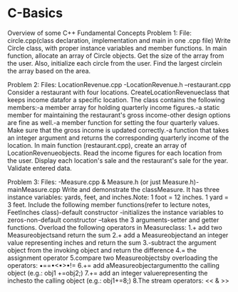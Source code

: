 # C-Basics
Overview of some C++ Fundamental Concepts
Problem 1: File: circle.cpp(class declaration, implementation and main in one .cpp file)
Write Circle class, with proper instance variables and member functions. In main function, allocate an array of Circle objects. Get the size of the array from the user. Also, initialize each circle from the user. Find the largest circlein the array based on the area.

Problem 2: Files: LocationRevenue.cpp -LocationRevenue.h –restaurant.cpp
Consider a restaurant with four locations. CreateLocationRevenueclass that keeps income datafor a specific location. The class contains the following members:-a member array for holding quarterly income figures.-a static member for maintaining the restaurant's gross income-other design options are fine as well.-a member function for setting the four quarterly values. Make sure that the gross income is updated correctly.-a function that takes an integer argument and returns the corresponding quarterly income of the location. In main function (restaurant.cpp), create an array of LocationRevenueobjects. Read the income figures for each location from the user. Display each location's sale and the restaurant's sale for the year. Validate entered data.

Problem 3: Files: -Measure.cpp & Measure.h (or just Measure.h)-mainMeasure.cpp
Write and demonstrate the classMeasure. 
It has three instance variables: yards, feet, and inches.Note: 1 foot = 12 inches. 1 yard = 3 feet. Include the following member functions(refer to lecture notes, FeetInches class)-default constructor -initializes the instance variables to zeros-non-default constructor –takes the 3 arguments-setter and getter functions. Overload the following operators in Measureclass:
1.+ add two Measureobjectsand return the sum
2.+ add a Measureobjectand an integer value representing inches and return the sum
3.-subtract the argument object from the invoking object and return the difference
4.= the assignment operator 
5.compare two Measureobjectsby overloading the operators: ▪==▪<▪>▪!=
6.+= add aMeasureobjectargumentto the calling object (e.g.: obj1 +=obj2;)
7.+= add an integer valuerepresenting the inchesto the calling object (e.g.: obj1+=8;)
8.The stream operators: << & >>
